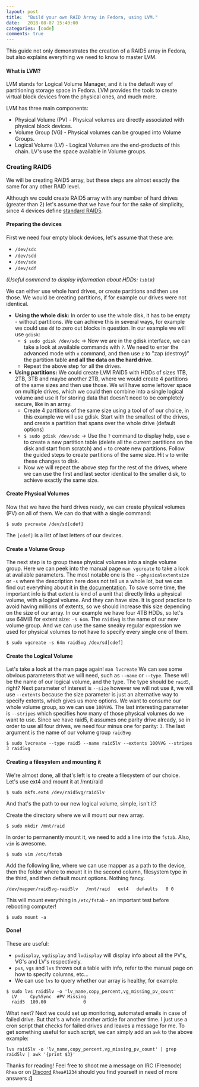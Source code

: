 ```yaml
---
layout: post
title:  "Build your own RAID Array in Fedora, using LVM."
date:   2018-08-07 15:40:00
categories: [code]
comments: true
---
```


This guide not only demonstrates the creation of a RAID5 array in Fedora, but also explains everything we need to know to master LVM.

#### What is LVM?

LVM stands for Logical Volume Manager, and it is the default way of partitioning storage space in Fedora. LVM provides the tools to create virtual block devices from the physical ones, and much more.

<!--more-->

LVM has three main components:

* Physical Volume (PV) - Physical volumes are directly associated with physical block devices.
* Volume Group (VG) - Physical volumes can be grouped into Volume Groups.
* Logical Volume (LV) - Logical Volumes are the end-products of this chain. LV's use the space available in Volume groups.

### Creating RAID5

We will be creating RAID5 array, but these steps are almost exactly the same for any other RAID level.

Although we could create RAID5 array with any number of hard drives (greater than 2) let's assume that we have four for the sake of simplicity, since 4 devices define [standard RAID5](https://en.wikipedia.org/wiki/Standard_RAID_levels#RAID_5).

#### Preparing the devices

First we need four empty block devices, let's assume that these are:

* `/dev/sdc`
* `/dev/sdd`
* `/dev/sde`
* `/dev/sdf`

_(Useful command to display information about HDDs: `lsblk`)_

We can either use whole hard drives, or create partitions and then use those. We would be creating partitions, if for example our drives were not identical.

* **Using the whole disk:** In order to use the whole disk, it has to be empty - without partitions. We can achieve this in several ways, for example we could use `dd` to zero out blocks in question. In our example we will use `gdisk`:
  * `$ sudo gdisk /dev/sdc` -> Now we are in the gdisk interface, we can take a look at available commands with `?`. We need to enter the advanced mode with `x` command, and then use `z` to "zap (destroy)" the partition table **and all the data on the hard drive**.
  * Repeat the above step for all the drives.
* **Using partitions:** We could create LVM RAID5 with HDDs of sizes 1TB, 2TB, 3TB and maybe another 2TB, where we would create 4 partitions of the same sizes and then use those. We will have some leftover space on multiple drives, which we could then combine into a single logical volume and use it for storing data that doesn't need to be completely secure, like in an array.
  * Create 4 partitions of the same size using a tool of of our choice, in this example we will use gdisk. Start with the smallest of the drives, and create a partition that spans over the whole drive (default options)
  * `$ sudo gdisk /dev/sdc` -> Use the `?` command to display help, use `o` to create a new partition table (delete all the current partitions on the disk and start from scratch) and `n` to create new partitions. Follow the guided steps to create partitions of the same size. Hit `w` to write these changes to disk.
  * Now we will repeat the above step for the rest of the drives, where we can use the first and last sector identical to the smaller disk, to achieve exactly the same size.

#### Create Physical Volumes

Now that we have the hard drives ready, we can create physical volumes (PV) on all of them. We can do that with a single command:
```
$ sudo pvcreate /dev/sd[cdef]
```
The `[cdef]` is a list of last letters of our devices.

#### Create a Volume Group

The next step is to group these physical volumes into a single volume group. Here we can peek into the manual page `man vgcreate` to take a look at available parameters. The most notable one is the `--physicalextentsize` or `-s` where the description here does not tell us a whole lot, but we can find out everything about it in [the documentation](https://access.redhat.com/documentation/en-us/red_hat_enterprise_linux/7/html/logical_volume_manager_administration/lv_overview). To save some time, the important info is that extent is kind of a unit that directly links a physical volume, with a logical volume. And they can have size. It is good practice to avoid having millions of extents, so we should increase this size depending on the size of our array. In our example we have four 4TB HDDs, so let's use 64MiB for extent size: `-s 64m`. The `raid5vg` is the name of our new volume group. And we can use the same sneaky regular expression we used for physical volumes to not have to specify every single one of them.
```
$ sudo vgcreate -s 64m raid5vg /dev/sd[cdef]
```

#### Create the Logical Volume

Let's take a look at the man page again! `man lvcreate` We can see some obvious parameters that we will need, such as `--name` or `--type`. These will be the name of our logical volume, and the type. The type should be `raid5`, right? Next parameter of interest is `--size` however we will not use it, we will use `--extents` because the size parameter is just an alternative way to specify extents, which gives us more options. We want to consume our whole volume group, so we can use `100%VG`. The last interesting parameter is `--stripes` which specifies how many of those physical volumes do we want to use. Since we have raid5, it assumes one parity drive already, so in order to use all four drives, we need four minus one for parity: `3`. The last argument is the name of our volume group `raid5vg`
```
$ sudo lvcreate --type raid5 --name raid5lv --extents 100%VG --stripes 3 raid5vg
```

#### Creating a filesystem and mounting it

We're almost done, all that's left is to create a filesystem of our choice. Let's use ext4 and mount it at /mnt/raid
```
$ sudo mkfs.ext4 /dev/raid5vg/raid5lv
```
And that's the path to our new logical volume, simple, isn't it?

Create the directory where we will mount our new array.
```
$ sudo mkdir /mnt/raid
```

In order to permanently mount it, we need to add a line into the `fstab`. Also, `vim` is awesome.
```
$ sudo vim /etc/fstab
```
Add the following line, where we can use mapper as a path to the device, then the folder where to mount it in the second column, filesystem type in the third, and then default mount options. Nothing fancy.
```
/dev/mapper/raid5vg-raid5lv   /mnt/raid   ext4   defaults   0 0
```

This will mount everything in `/etc/fstab` - an important test before rebooting computer!
```
$ sudo mount -a
```

#### Done!

These are useful:

* `pvdisplay`, `vgdisplay` and `lvdisplay` will display info about all the PV's, VG's and LV's respectively.
* `pvs`, `vgs` and `lvs` throws out a table with info, refer to the manual page on how to specify columns, etc...
* We can use `lvs` to query whether our array is healthy, for example:

```
$ sudo lvs raid5lv -o 'lv_name,copy_percent,vg_missing_pv_count'
  LV     Cpy%Sync  #PV Missing
  raid5  100.00              0
```

What next? Next we could set up monitoring, automated emails in case of failed drive. But that's a whole another article for another time. I just use a cron script that checks for failed drives and leaves a message for me. To get something useful for such script, we can simply add an `awk` to the above example:

```
lvs raid5lv -o 'lv_name,copy_percent,vg_missing_pv_count' | grep raid5lv | awk '{print $3}'
```

Thanks for reading! Feel free to shoot me a message on IRC (Freenode) `Rhea` or on [Discord](https://discord.gg/fedora) `Rhea#1234` should you find yourself in need of more answers **:]**

